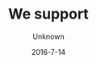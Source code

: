 ---
title: 'We support'
showInNav: true
navOrder: '3'
sections:
    -
        template: fullHeightBanner
        text: '# The joy of giving'
        backgroundImage: 01915ac5bd0f5f4e0a8831b4703ca51cc229c517
        button:
            target: _self
            text: null
    -
        template: richTextSection
        text: "At Café Sweet Surrender we love giving. The volunteers do not only give their time and a big smile – their effort also makes it possible for us to donate our surplus to charity and NGO’s. Every quarter we find a new receiver.\n\nOn this page you can see the past recipients, and if you want to decide who gets the next bag of money, send us your [suggestions](#suggest-an-organisation) or drop by the café to hand in your vote.\n\nIf you have some spare toys that you want to donate to the Children's Surgery Department in Riget. Drop it by and we will hand it over to them. Read [our flyer](#) for more information."
    -
        template: supportedOrganisations
        organisations:
            -
                title: DINNødhjælp
                amount: '3.015 kr.'
                period: 'January - March 2016'
                comment: 'Thanks to everyone who made this donation possible'
                image: 43c19ae5c965bd1a3bbee20f3740f6fecd68cf34
            -
                title: DINNødhjælp
                amount: '3.015 kr.'
                period: 'January - March 2016'
                comment: 'Thanks to everyone who made this donation possible'
                image: 43c19ae5c965bd1a3bbee20f3740f6fecd68cf34
            -
                title: DINNødhjælp
                amount: '3.015 kr.'
                period: 'January - March 2016'
                comment: 'Thanks to everyone who made this donation possible'
                image: 43c19ae5c965bd1a3bbee20f3740f6fecd68cf34
            -
                title: DINNødhjælp
                amount: '3.015 kr.'
                period: 'January - March 2016'
                comment: 'Thanks to everyone who made this donation possible'
                image: 43c19ae5c965bd1a3bbee20f3740f6fecd68cf34
    -
        template: tabbedIframes
        heading: 'Who should we support next?'
        iframes:
            -
                tabName: Form
                iFrameUrl: 'https://podio.com/webforms/17000042/1143087?e=true'
                height: 1760px
description: null
meta:
    id: 567d4e622341243144e3f58fc8b675a711a9ad17
    parentId: ""
    language: en
date: '2016-7-14'
author: Unknown
permalink: /en/we-support/
layout: sectionPage
---